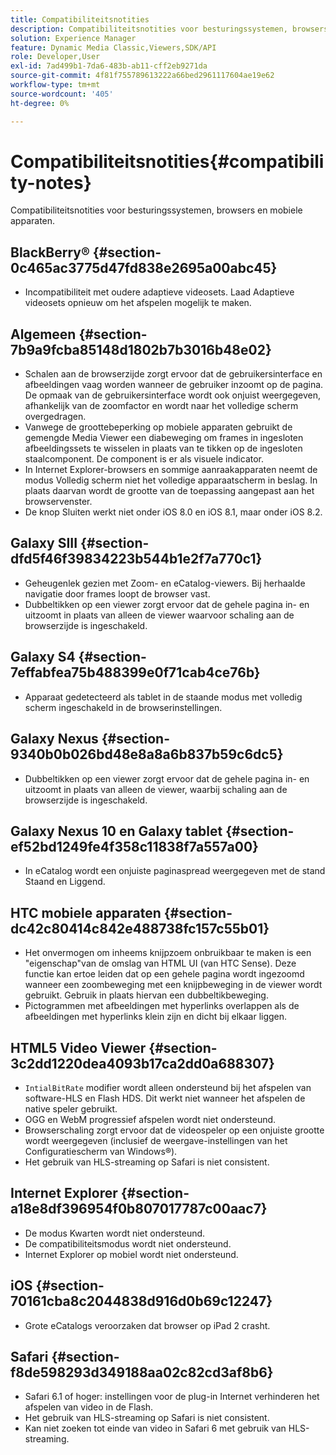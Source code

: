 ```yaml
---
title: Compatibiliteitsnotities
description: Compatibiliteitsnotities voor besturingssystemen, browsers en mobiele apparaten.
solution: Experience Manager
feature: Dynamic Media Classic,Viewers,SDK/API
role: Developer,User
exl-id: 7ad499b1-7da6-483b-ab11-cff2eb9271da
source-git-commit: 4f81f755789613222a66bed2961117604ae19e62
workflow-type: tm+mt
source-wordcount: '405'
ht-degree: 0%

---
```


# Compatibiliteitsnotities{#compatibility-notes}

<!-- Updated April 06, 2021 from https://wiki.corp.adobe.com/pages/viewpage.action?spaceKey=scene7qa&title=s7Viewers%2C+S7SDK%2C+S7OnDemand+Release+Notes - Contact is Sasha -->

Compatibiliteitsnotities voor besturingssystemen, browsers en mobiele apparaten.

## BlackBerry® {#section-0c465ac3775d47fd838e2695a00abc45}

* Incompatibiliteit met oudere adaptieve videosets. Laad Adaptieve videosets opnieuw om het afspelen mogelijk te maken.

## Algemeen {#section-7b9a9fcba85148d1802b7b3016b48e02}

* Schalen aan de browserzijde zorgt ervoor dat de gebruikersinterface en afbeeldingen vaag worden wanneer de gebruiker inzoomt op de pagina. De opmaak van de gebruikersinterface wordt ook onjuist weergegeven, afhankelijk van de zoomfactor en wordt naar het volledige scherm overgedragen.
* Vanwege de groottebeperking op mobiele apparaten gebruikt de gemengde Media Viewer een diabeweging om frames in ingesloten afbeeldingssets te wisselen in plaats van te tikken op de ingesloten staalcomponent. De component is er als visuele indicator.
* In Internet Explorer-browsers en sommige aanraakapparaten neemt de modus Volledig scherm niet het volledige apparaatscherm in beslag. In plaats daarvan wordt de grootte van de toepassing aangepast aan het browservenster.
* De knop Sluiten werkt niet onder iOS 8.0 en iOS 8.1, maar onder iOS 8.2.

## Galaxy SIII {#section-dfd5f46f39834223b544b1e2f7a770c1}

* Geheugenlek gezien met Zoom- en eCatalog-viewers. Bij herhaalde navigatie door frames loopt de browser vast.
* Dubbeltikken op een viewer zorgt ervoor dat de gehele pagina in- en uitzoomt in plaats van alleen de viewer waarvoor schaling aan de browserzijde is ingeschakeld.

## Galaxy S4 {#section-7effabfea75b488399e0f71cab4ce76b}

* Apparaat gedetecteerd als tablet in de staande modus met volledig scherm ingeschakeld in de browserinstellingen.

## Galaxy Nexus {#section-9340b0b026bd48e8a8a6b837b59c6dc5}

* Dubbeltikken op een viewer zorgt ervoor dat de gehele pagina in- en uitzoomt in plaats van alleen de viewer, waarbij schaling aan de browserzijde is ingeschakeld.

## Galaxy Nexus 10 en Galaxy tablet {#section-ef52bd1249fe4f358c11838f7a557a00}

* In eCatalog wordt een onjuiste paginaspread weergegeven met de stand Staand en Liggend.

## HTC mobiele apparaten {#section-dc42c80414c842e488738fc157c55b01}

* Het onvermogen om inheems knijpzoem onbruikbaar te maken is een &quot;eigenschap&quot;van de omslag van HTML UI (van HTC Sense). Deze functie kan ertoe leiden dat op een gehele pagina wordt ingezoomd wanneer een zoombeweging met een knijpbeweging in de viewer wordt gebruikt. Gebruik in plaats hiervan een dubbeltikbeweging.
* Pictogrammen met afbeeldingen met hyperlinks overlappen als de afbeeldingen met hyperlinks klein zijn en dicht bij elkaar liggen.

## HTML5 Video Viewer {#section-3c2dd1220dea4093b17ca2dd0a688307}

* `IntialBitRate` modifier wordt alleen ondersteund bij het afspelen van software-HLS en Flash HDS. Dit werkt niet wanneer het afspelen de native speler gebruikt.
* OGG en WebM progressief afspelen wordt niet ondersteund.
* Browserschaling zorgt ervoor dat de videospeler op een onjuiste grootte wordt weergegeven (inclusief de weergave-instellingen van het Configuratiescherm van Windows®).
* Het gebruik van HLS-streaming op Safari is niet consistent.

## Internet Explorer {#section-a18e8df396954f0b807017787c00aac7}

* De modus Kwarten wordt niet ondersteund.
* De compatibiliteitsmodus wordt niet ondersteund.
* Internet Explorer op mobiel wordt niet ondersteund.

## iOS {#section-70161cba8c2044838d916d0b69c12247}

* Grote eCatalogs veroorzaken dat browser op iPad 2 crasht.

## Safari {#section-f8de598293d349188aa02c82cd3af8b6}

* Safari 6.1 of hoger: instellingen voor de plug-in Internet verhinderen het afspelen van video in de Flash.
* Het gebruik van HLS-streaming op Safari is niet consistent.
* Kan niet zoeken tot einde van video in Safari 6 met gebruik van HLS-streaming.
